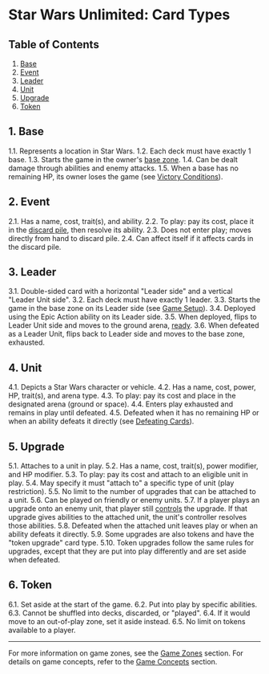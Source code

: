 # Star Wars Unlimited: Card Types

## Table of Contents
1. [Base](#1-base)
2. [Event](#2-event)
3. [Leader](#3-leader)
4. [Unit](#4-unit)
5. [Upgrade](#5-upgrade)
6. [Token](#6-token)

## 1. Base
1.1. Represents a location in Star Wars.
1.2. Each deck must have exactly 1 base.
1.3. Starts the game in the owner's [base zone](game-zones.md#base-zone).
1.4. Can be dealt damage through abilities and enemy attacks.
1.5. When a base has no remaining HP, its owner loses the game (see [Victory Conditions](setup-and-victory.md#2-victory-conditions)).

## 2. Event
2.1. Has a name, cost, trait(s), and ability.
2.2. To play: pay its cost, place it in the [discard pile](game-zones.md#discard-pile), then resolve its ability.
2.3. Does not enter play; moves directly from hand to discard pile.
2.4. Can affect itself if it affects cards in the discard pile.

## 3. Leader
3.1. Double-sided card with a horizontal "Leader side" and a vertical "Leader Unit side".
3.2. Each deck must have exactly 1 leader.
3.3. Starts the game in the base zone on its Leader side (see [Game Setup](setup-and-victory.md#1-game-setup)).
3.4. Deployed using the Epic Action ability on its Leader side.
3.5. When deployed, flips to Leader Unit side and moves to the ground arena, [ready](game-concepts.md#5-ready-and-exhausted).
3.6. When defeated as a Leader Unit, flips back to Leader side and moves to the base zone, exhausted.

## 4. Unit
4.1. Depicts a Star Wars character or vehicle.
4.2. Has a name, cost, power, HP, trait(s), and arena type.
4.3. To play: pay its cost and place in the designated arena (ground or space).
4.4. Enters play exhausted and remains in play until defeated.
4.5. Defeated when it has no remaining HP or when an ability defeats it directly (see [Defeating Cards](game-concepts.md#6-defeating-cards)).

## 5. Upgrade
5.1. Attaches to a unit in play.
5.2. Has a name, cost, trait(s), power modifier, and HP modifier.
5.3. To play: pay its cost and attach to an eligible unit in play.
5.4. May specify it must "attach to" a specific type of unit (play restriction).
5.5. No limit to the number of upgrades that can be attached to a unit.
5.6. Can be played on friendly or enemy units.
5.7. If a player plays an upgrade onto an enemy unit, that player still [controls](game-concepts.md#4-card-ownership-and-control) the upgrade. If that upgrade gives abilities to the attached unit, the unit's controller resolves those abilities.
5.8. Defeated when the attached unit leaves play or when an ability defeats it directly.
5.9. Some upgrades are also tokens and have the "token upgrade" card type.
5.10. Token upgrades follow the same rules for upgrades, except that they are put into play differently and are set aside when defeated.

## 6. Token
6.1. Set aside at the start of the game.
6.2. Put into play by specific abilities.
6.3. Cannot be shuffled into decks, discarded, or "played".
6.4. If it would move to an out-of-play zone, set it aside instead.
6.5. No limit on tokens available to a player.

---

For more information on game zones, see the [Game Zones](game-zones.md) section.
For details on game concepts, refer to the [Game Concepts](game-concepts.md) section.